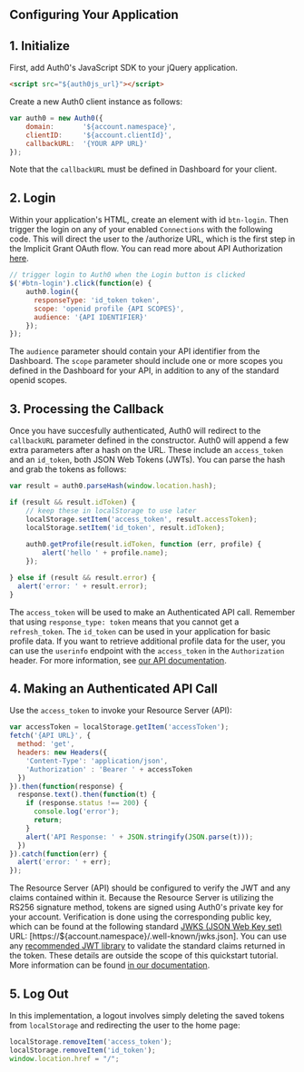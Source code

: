 ## Configuring Your Application

## 1. Initialize

First, add Auth0's JavaScript SDK to your jQuery application.

```html
<script src="${auth0js_url}"></script>
```

Create a new Auth0 client instance as follows:

```js
var auth0 = new Auth0({
    domain:       '${account.namespace}',
    clientID:     '${account.clientId}',
    callbackURL:  '{YOUR APP URL}'
});
```

Note that the `callbackURL` must be defined in Dashboard for your client.

## 2. Login

Within your application's HTML, create an element with id `btn-login`. Then trigger the login on any of your enabled `Connections` with the following code. This will direct the user to the /authorize URL, which is the first step in the Implicit Grant OAuth flow. You can read more about API Authorization [here](../../../api-auth/grant/implicit).

```js
// trigger login to Auth0 when the Login button is clicked
$('#btn-login').click(function(e) {
    auth0.login({
      responseType: 'id_token token',
      scope: 'openid profile {API SCOPES}',
      audience: '{API IDENTIFIER}'
    });
});
```

The `audience` parameter should contain your API identifier from the Dashboard. The `scope` parameter should include one or more scopes you defined in the Dashboard for your API, in addition to any of the standard openid scopes.

## 3. Processing the Callback

Once you have succesfully authenticated, Auth0 will redirect to the `callbackURL` parameter defined in the constructor. Auth0 will append a few extra parameters after a hash on the URL. These include an `access_token` and an `id_token`, both JSON Web Tokens (JWTs). You can parse the hash and grab the tokens as follows:

```js
var result = auth0.parseHash(window.location.hash);

if (result && result.idToken) {
    // keep these in localStorage to use later
    localStorage.setItem('access_token', result.accessToken);
    localStorage.setItem('id_token', result.idToken);
    
    auth0.getProfile(result.idToken, function (err, profile) {
        alert('hello ' + profile.name);
    });

} else if (result && result.error) {
  alert('error: ' + result.error);
}
```

The `access_token` will be used to make an Authenticated API call. Remember that using `response_type: token` means that you cannot get a `refresh_token`. The `id_token` can be used in your application for basic profile data. If you want to retrieve additional profile data for the user, you can use the `userinfo` endpoint with the `access_token` in the `Authorization` header. For more information, see [our API documentation](https://auth0.com/docs/api/authentication#!#get--userinfo).

## 4. Making an Authenticated API Call

Use the `access_token` to invoke your Resource Server (API):

```js
var accessToken = localStorage.getItem('accessToken');
fetch('{API URL}', {
  method: 'get',
  headers: new Headers({
    'Content-Type': 'application/json',
    'Authorization' : 'Bearer ' + accessToken
  })
}).then(function(response) {
  response.text().then(function(t) {
    if (response.status !== 200) {
      console.log('error');
      return;
    }
    alert('API Response: ' + JSON.stringify(JSON.parse(t)));
  })
}).catch(function(err) {
  alert('error: ' + err);
});
```

The Resource Server (API) should be configured to verify the JWT and any claims contained within it. Because the Resource Server is utilizing the RS256 signature method, tokens are signed using Auth0's private key for your account. Verification is done using the corresponding public key, which can be found at the following standard [JWKS (JSON Web Key set)](https://self-issued.info/docs/draft-ietf-jose-json-web-key.html) URL: [https://${account.namespace}/.well-known/jwks.json]. You can use any [recommended JWT library](https://jwt.io) to validate the standard claims returned in the token. These details are outside the scope of this quickstart tutorial. More information can be found [in our documentation](https://auth0.com/docs/api-auth/config/asking-for-access-tokens).

## 5. Log Out

In this implementation, a logout involves simply deleting the saved tokens from `localStorage` and redirecting the user to the home page:

```js
localStorage.removeItem('access_token');
localStorage.removeItem('id_token');
window.location.href = "/";
```